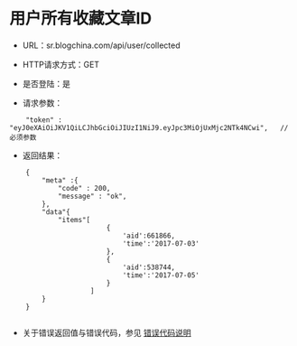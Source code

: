 # 用户所有收藏文章ID

- URL：sr.blogchina.com/api/user/collected

- HTTP请求方式：GET

- 是否登陆：是

- 请求参数：

```
    "token" : "eyJ0eXAiOiJKV1QiLCJhbGciOiJIUzI1NiJ9.eyJpc3MiOjUxMjc2NTk4NCwi",   //必须参数
```

 

- 返回结果：

```
    {
        "meta" :{
            "code" : 200,
            "message" : "ok",
        },
        "data"{ 
            "items"[
                        {
                            'aid':661866,
                            'time':'2017-07-03'
                        },
                        {
                            'aid':538744,
                            'time':'2017-07-05'
                        }
                    ]   
        }        
    }


```

- 关于错误返回值与错误代码，参见 [错误代码说明](../README.md)